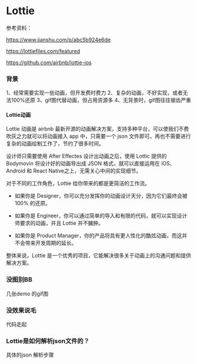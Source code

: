 # Lottie

参考资料：

https://www.jianshu.com/p/abc5b924e6de

https://lottiefiles.com/featured

https://github.com/airbnb/lottie-ios


### 背景

1、经常需要实现一些动画，但开发费时费力
2、复杂的动画，不好实现，或者无法100%还原
3、gif图代替动画，但占用资源多
4、无背景时，gif图往往锯齿严重

#### Lottie动画

Lottie 动画是 airbnb 最新开源的动画解决方案，支持多种平台，可以使我们不费吹灰之力就可以将动画接入 app 中，只需要一个 json 文件即可。再也不需要进行复杂的动画绘制工作了，节约了很多时间。

设计师只需要使用 After Effectes 设计出动画之后，使用 Lottic 提供的 Bodymovin 将设计好的动画导出成 JSON 格式，就可以直接运用在 iOS、Android 和 React Native之上，无需关心中间的实现细节。

对于不同的工作角色，Lottie 给你带来的都是更简洁的工作流。

- 如果你是 Designer，你可以充分发挥你的动画设计天分，因为它们最终会被 100% 的还原。

- 如果你是 Engineer，你可以通过简单的导入和有限的代码，就可以实现设计师要求的动画，并且 Lottie 并不臃肿。

- 如果你是 Product Manager，你的产品将具有更人性化的酷炫动画，而这并不会带来开发周期的延长。

整体来说，Lottie 是一个优秀的项目，它能解决很多关于动画上的沟通问题和提供解决方案。

### 没图别BB

几张demo 的gif图

### 没效果说毛

代码走起

### Lottie是如何解析json文件的？

具体的json 解析步骤


```

```

